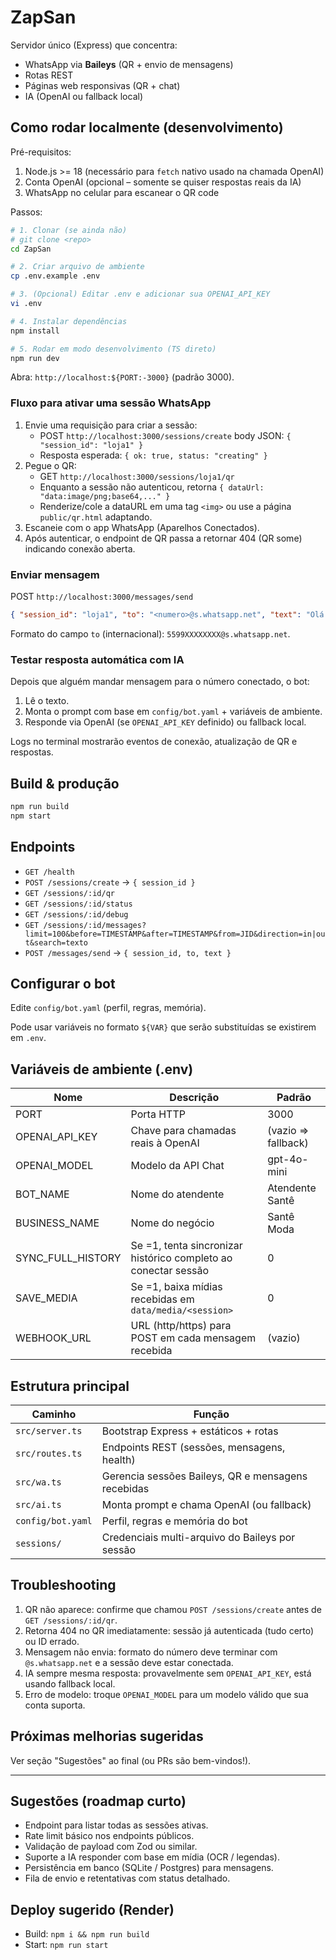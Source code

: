 # ZapSan

Servidor único (Express) que concentra:
- WhatsApp via **Baileys** (QR + envio de mensagens)
- Rotas REST
- Páginas web responsivas (QR + chat)
- IA (OpenAI ou fallback local)

## Como rodar localmente (desenvolvimento)

Pré-requisitos:
1. Node.js >= 18 (necessário para `fetch` nativo usado na chamada OpenAI)
2. Conta OpenAI (opcional – somente se quiser respostas reais da IA)
3. WhatsApp no celular para escanear o QR code

Passos:
```bash
# 1. Clonar (se ainda não)
# git clone <repo>
cd ZapSan

# 2. Criar arquivo de ambiente
cp .env.example .env

# 3. (Opcional) Editar .env e adicionar sua OPENAI_API_KEY
vi .env

# 4. Instalar dependências
npm install

# 5. Rodar em modo desenvolvimento (TS direto)
npm run dev
```

Abra: `http://localhost:${PORT:-3000}` (padrão 3000).

### Fluxo para ativar uma sessão WhatsApp
1. Envie uma requisição para criar a sessão:
	- POST `http://localhost:3000/sessions/create` body JSON: `{ "session_id": "loja1" }`
	- Resposta esperada: `{ ok: true, status: "creating" }`
2. Pegue o QR:
	- GET `http://localhost:3000/sessions/loja1/qr`
	- Enquanto a sessão não autenticou, retorna `{ dataUrl: "data:image/png;base64,..." }`
	- Renderize/cole a dataURL em uma tag `<img>` ou use a página `public/qr.html` adaptando.
3. Escaneie com o app WhatsApp (Aparelhos Conectados).
4. Após autenticar, o endpoint de QR passa a retornar 404 (QR some) indicando conexão aberta.

### Enviar mensagem
POST `http://localhost:3000/messages/send`
```json
{ "session_id": "loja1", "to": "<numero>@s.whatsapp.net", "text": "Olá!" }
```
Formato do campo `to` (internacional): `5599XXXXXXXX@s.whatsapp.net`.

### Testar resposta automática com IA
Depois que alguém mandar mensagem para o número conectado, o bot:
1. Lê o texto.
2. Monta o prompt com base em `config/bot.yaml` + variáveis de ambiente.
3. Responde via OpenAI (se `OPENAI_API_KEY` definido) ou fallback local.

Logs no terminal mostrarão eventos de conexão, atualização de QR e respostas.

## Build & produção
```bash
npm run build
npm start
```

## Endpoints
- `GET /health`
- `POST /sessions/create` → `{ session_id }`
- `GET /sessions/:id/qr`
- `GET /sessions/:id/status`
- `GET /sessions/:id/debug`
- `GET /sessions/:id/messages?limit=100&before=TIMESTAMP&after=TIMESTAMP&from=JID&direction=in|out&search=texto`
- `POST /messages/send` → `{ session_id, to, text }`

## Configurar o bot
Edite `config/bot.yaml` (perfil, regras, memória).

Pode usar variáveis no formato `${VAR}` que serão substituídas se existirem em `.env`.

## Variáveis de ambiente (.env)
| Nome | Descrição | Padrão |
|------|-----------|--------|
| PORT | Porta HTTP | 3000 |
| OPENAI_API_KEY | Chave para chamadas reais à OpenAI | (vazio => fallback) |
| OPENAI_MODEL | Modelo da API Chat | gpt-4o-mini |
| BOT_NAME | Nome do atendente | Atendente Santê |
| BUSINESS_NAME | Nome do negócio | Santê Moda |
| SYNC_FULL_HISTORY | Se =1, tenta sincronizar histórico completo ao conectar sessão | 0 |
| SAVE_MEDIA | Se =1, baixa mídias recebidas em `data/media/<session>` | 0 |
| WEBHOOK_URL | URL (http/https) para POST em cada mensagem recebida | (vazio) |

## Estrutura principal
| Caminho | Função |
|---------|--------|
| `src/server.ts` | Bootstrap Express + estáticos + rotas |
| `src/routes.ts` | Endpoints REST (sessões, mensagens, health) |
| `src/wa.ts` | Gerencia sessões Baileys, QR e mensagens recebidas |
| `src/ai.ts` | Monta prompt e chama OpenAI (ou fallback) |
| `config/bot.yaml` | Perfil, regras e memória do bot |
| `sessions/` | Credenciais multi-arquivo do Baileys por sessão |

## Troubleshooting
1. QR não aparece: confirme que chamou `POST /sessions/create` antes de `GET /sessions/:id/qr`.
2. Retorna 404 no QR imediatamente: sessão já autenticada (tudo certo) ou ID errado.
3. Mensagem não envia: formato do número deve terminar com `@s.whatsapp.net` e a sessão deve estar conectada.
4. IA sempre mesma resposta: provavelmente sem `OPENAI_API_KEY`, está usando fallback local.
5. Erro de modelo: troque `OPENAI_MODEL` para um modelo válido que sua conta suporta.

## Próximas melhorias sugeridas
Ver seção "Sugestões" ao final (ou PRs são bem-vindos!).

---

## Sugestões (roadmap curto)
- Endpoint para listar todas as sessões ativas.
- Rate limit básico nos endpoints públicos.
- Validação de payload com Zod ou similar.
- Suporte a IA responder com base em mídia (OCR / legendas).
- Persistência em banco (SQLite / Postgres) para mensagens.
- Fila de envio e retentativas com status detalhado.

## Deploy sugerido (Render)
- Build: `npm i && npm run build`
- Start: `npm run start`